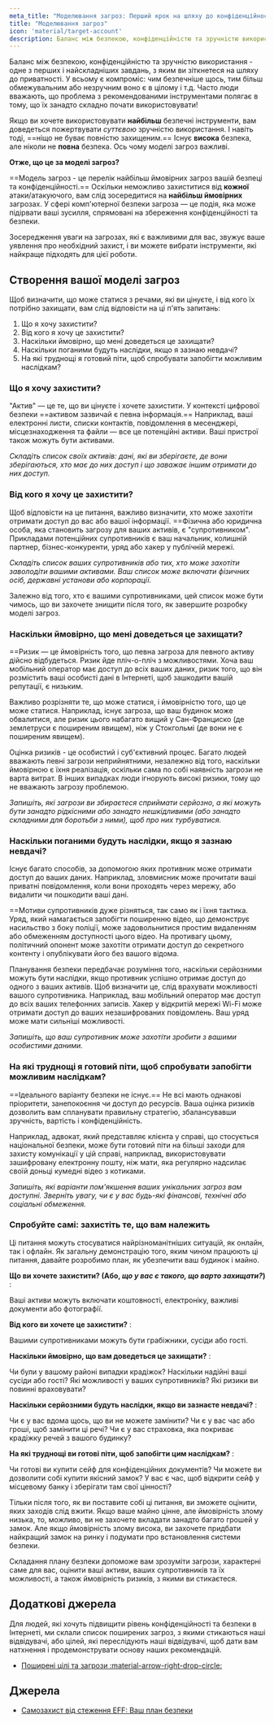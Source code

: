 ```yaml
---
meta_title: "Моделювання загроз: Перший крок на шляху до конфіденційності - Privacy Guides"
title: "Моделювання загроз"
icon: 'material/target-account'
description: Баланс між безпекою, конфіденційністю та зручністю використання - одне з перших і найскладніших завдань, з яким ви зіткнетеся на шляху до приватності.
---
```


Баланс між безпекою, конфіденційністю та зручністю використання - одне з перших і найскладніших завдань, з яким ви зіткнетеся на шляху до приватності. У всьому є компроміс: чим безпечніше щось, тим більш обмежувальним або незручним воно є в цілому і т.д. Часто люди вважають, що проблема з рекомендованими інструментами полягає в тому, що їх занадто складно почати використовувати!

Якщо ви хочете використовувати **найбільш** безпечні інструменти, вам доведеться пожертвувати *суттєвою* зручністю використання. І навіть тоді, ==ніщо не буває повністю захищеним.== Існує **висока** безпека, але ніколи не **повна** безпека. Ось чому моделі загроз важливі.

**Отже, що це за моделі загроз?**

==Модель загроз - це перелік найбільш ймовірних загроз вашій безпеці та конфіденційності.== Оскільки неможливо захиститися від **кожної** атаки/атакуючого, вам слід зосередитися на **найбільш ймовірних** загрозах. У сфері комп'ютерної безпеки загроза — це подія, яка може підірвати ваші зусилля, спрямовані на збереження конфіденційності та безпеки.

Зосередження уваги на загрозах, які є важливими для вас, звужує ваше уявлення про необхідний захист, і ви можете вибрати інструменти, які найкраще підходять для цієї роботи.

## Створення вашої моделі загроз

Щоб визначити, що може статися з речами, які ви цінуєте, і від кого їх потрібно захищати, вам слід відповісти на ці п'ять запитань:

1. Що я хочу захистити?
2. Від кого я хочу це захистити?
3. Наскільки ймовірно, що мені доведеться це захищати?
4. Наскільки поганими будуть наслідки, якщо я зазнаю невдачі?
5. На які труднощі я готовий піти, щоб спробувати запобігти можливим наслідкам?

### Що я хочу захистити?

"Актив" — це те, що ви цінуєте і хочете захистити. У контексті цифрової безпеки ==активом зазвичай є певна інформація.== Наприклад, ваші електронні листи, списки контактів, повідомлення в месенджері, місцезнаходження та файли — все це потенційні активи. Ваші пристрої також можуть бути активами.

*Складіть список своїх активів: дані, які ви зберігаєте, де вони зберігаються, хто має до них доступ і що заважає іншим отримати до них доступ.*

### Від кого я хочу це захистити?

Щоб відповісти на це питання, важливо визначити, хто може захотіти отримати доступ до вас або вашої інформації. ==Фізична або юридична особа, яка становить загрозу для ваших активів, є "супротивником". Прикладами потенційних супротивників є ваш начальник, колишній партнер, бізнес-конкуренти, уряд або хакер у публічній мережі.

*Складіть список ваших супротивників або тих, хто може захотіти заволодіти вашими активами. Ваш список може включати фізичних осіб, державні установи або корпорації.*

Залежно від того, хто є вашими супротивниками, цей список може бути чимось, що ви захочете знищити після того, як завершите розробку моделі загроз.

### Наскільки ймовірно, що мені доведеться це захищати?

==Ризик — це ймовірність того, що певна загроза для певного активу дійсно відбудеться. Ризик йде пліч-о-пліч з можливостями. Хоча ваш мобільний оператор має доступ до всіх ваших даних, ризик того, що він розмістить ваші особисті дані в Інтернеті, щоб зашкодити вашій репутації, є низьким.

Важливо розрізняти те, що може статися, і ймовірністю того, що це може статися. Наприклад, існує загроза, що ваш будинок може обвалитися, але ризик цього набагато вищий у Сан-Франциско (де землетруси є поширеним явищем), ніж у Стокгольмі (де вони не є поширеним явищем).

Оцінка ризиків - це особистий і суб'єктивний процес. Багато людей вважають певні загрози неприйнятними, незалежно від того, наскільки ймовірною є їхня реалізація, оскільки сама по собі наявність загрози не варта витрат. В інших випадках люди ігнорують високі ризики, тому що не вважають загрозу проблемою.

*Запишіть, які загрози ви збираєтеся сприймати серйозно, а які можуть бути занадто рідкісними або занадто нешкідливими (або занадто складними для боротьби з ними), щоб про них турбуватися.*

### Наскільки поганими будуть наслідки, якщо я зазнаю невдачі?

Існує багато способів, за допомогою яких противник може отримати доступ до ваших даних. Наприклад, зловмисник може прочитати ваші приватні повідомлення, коли вони проходять через мережу, або видалити чи пошкодити ваші дані.

==Мотиви супротивників дуже різняться, так само як і їхня тактика. Уряд, який намагається запобігти поширенню відео, що демонструє насильство з боку поліції, може задовольнитися простим видаленням або обмеженням доступності цього відео. На противагу цьому, політичний опонент може захотіти отримати доступ до секретного контенту і опублікувати його без вашого відома.

Планування безпеки передбачає розуміння того, наскільки серйозними можуть бути наслідки, якщо противник успішно отримає доступ до одного з ваших активів. Щоб визначити це, слід врахувати можливості вашого супротивника. Наприклад, ваш мобільний оператор має доступ до всіх ваших телефонних записів. Хакер у відкритій мережі Wi-Fi може отримати доступ до ваших незашифрованих повідомлень. Ваш уряд може мати сильніші можливості.

*Запишіть, що ваш супротивник може захотіти зробити з вашими особистими даними.*

### На які труднощі я готовий піти, щоб спробувати запобігти можливим наслідкам?

==Ідеального варіанту безпеки не існує.== Не всі мають однакові пріоритети, занепокоєння чи доступ до ресурсів. Ваша оцінка ризиків дозволить вам спланувати правильну стратегію, збалансувавши зручність, вартість і конфіденційність.

Наприклад, адвокат, який представляє клієнта у справі, що стосується національної безпеки, може бути готовий піти на більші заходи для захисту комунікації у цій справі, наприклад, використовувати зашифровану електронну пошту, ніж мати, яка регулярно надсилає своїй доньці кумедні відео з котиками.

*Запишіть, які варіанти пом'якшення ваших унікальних загроз вам доступні. Зверніть увагу, чи є у вас будь-які фінансові, технічні або соціальні обмеження.*

### Спробуйте самі: захистіть те, що вам належить

Ці питання можуть стосуватися найрізноманітніших ситуацій, як онлайн, так і офлайн. Як загальну демонстрацію того, яким чином працюють ці питання, давайте розробимо план, як убезпечити ваш будинок і майно.

**Що ви хочете захистити? (Або, *що у вас є такого, що варто захищати?*)**
:

Ваші активи можуть включати коштовності, електроніку, важливі документи або фотографії.

**Від кого ви хочете це захистити?**
:

Вашими супротивниками можуть бути грабіжники, сусіди або гості.

**Наскільки ймовірно, що вам доведеться це захищати?**
:

Чи були у вашому районі випадки крадіжок? Наскільки надійні ваші сусіди або гості? Які можливості у ваших супротивників? Які ризики ви повинні враховувати?

**Наскільки серйозними будуть наслідки, якщо ви зазнаєте невдачі?**
:

Чи є у вас вдома щось, що ви не можете замінити? Чи є у вас час або гроші, щоб замінити ці речі? Чи є у вас страховка, яка покриває крадіжку речей з вашого будинку?

**На які труднощі ви готові піти, щоб запобігти цим наслідкам?**
:

Чи готові ви купити сейф для конфіденційних документів? Чи можете ви дозволити собі купити якісний замок? У вас є час, щоб відкрити сейф у місцевому банку і зберігати там свої цінності?

Тільки після того, як ви поставите собі ці питання, ви зможете оцінити, яких заходів слід вжити. Якщо ваше майно цінне, але ймовірність злому низька, то, можливо, ви не захочете вкладати занадто багато грошей у замок. Але якщо ймовірність злому висока, ви захочете придбати найкращий замок на ринку і подумати про встановлення системи безпеки.

Складання плану безпеки допоможе вам зрозуміти загрози, характерні саме для вас, оцінити ваші активи, ваших супротивників та їх можливості, а також ймовірність ризиків, з якими ви стикаєтеся.

## Додаткові джерела

Для людей, які хочуть підвищити рівень конфіденційності та безпеки в Інтернеті, ми склали список поширених загроз, з якими стикаються наші відвідувачі, або цілей, які переслідують наші відвідувачі, щоб дати вам натхнення і продемонструвати основу наших рекомендацій.

- [Поширені цілі та загрози :material-arrow-right-drop-circle:](common-threats.md)

## Джерела

- [Самозахист від стеження EFF: Ваш план безпеки](https://ssd.eff.org/en/module/your-security-plan)
